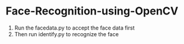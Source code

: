 # Face-Recognition-using-OpenCV

1. Run the facedata.py to accept the face data first
2. Then run identify.py to recognize the face 
